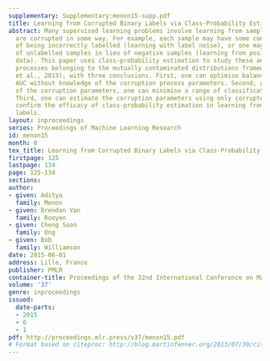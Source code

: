 ```yaml
---
supplementary: Supplementary:menon15-supp.pdf
title: Learning from Corrupted Binary Labels via Class-Probability Estimation
abstract: Many supervised learning problems involve learning from samples whose labels
  are corrupted in some way. For example, each sample may have some constant probability
  of being incorrectly labelled (learning with label noise), or one may have a pool
  of unlabelled samples in lieu of negative samples (learning from positive and unlabelled
  data). This paper uses class-probability estimation to study these and other corruption
  processes belonging to the mutually contaminated distributions framework (Scott
  et al., 2013), with three conclusions. First, one can optimise balanced error and
  AUC without knowledge of the corruption process parameters. Second, given estimates
  of the corruption parameters, one can minimise a range of classification risks.
  Third, one can estimate the corruption parameters using only corrupted data. Experiments
  confirm the efficacy of class-probability estimation in learning from corrupted
  labels.
layout: inproceedings
series: Proceedings of Machine Learning Research
id: menon15
month: 0
tex_title: Learning from Corrupted Binary Labels via Class-Probability Estimation
firstpage: 125
lastpage: 134
page: 125-134
sections: 
author:
- given: Aditya
  family: Menon
- given: Brendan Van
  family: Rooyen
- given: Cheng Soon
  family: Ong
- given: Bob
  family: Williamson
date: 2015-06-01
address: Lille, France
publisher: PMLR
container-title: Proceedings of the 32nd International Conference on Machine Learning
volume: '37'
genre: inproceedings
issued:
  date-parts:
  - 2015
  - 6
  - 1
pdf: http://proceedings.mlr.press/v37/menon15.pdf
# Format based on citeproc: http://blog.martinfenner.org/2013/07/30/citeproc-yaml-for-bibliographies/
---
```

